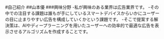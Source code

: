#自己紹介
##山本優
###興味分野
-私が興味のある業界は広告業界です。
-その中での注目する課題は誰もが手にしているスマートデバイスからいかにユーザーの目に止まりやすい広告を構成していくかという課題です。
-そこで提案する解決策は、AIやディープラーニングを用いたユーザーへの効率的で最適な広告を表示させるアルゴリズムを作成することです。
